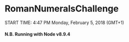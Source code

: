# RomanNumeralsChallenge

START TIME: 4:47 PM Monday, February 5, 2018 (GMT+1)


#### N.B. Running with Node v8.9.4
